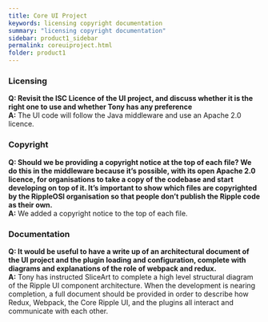 ```yaml
---
title: Core UI Project
keywords: licensing copyright documentation
summary: "licensing copyright documentation"
sidebar: product1_sidebar
permalink: coreuiproject.html
folder: product1
---
```


### Licensing  

**Q: Revisit the ISC Licence of the UI project, and discuss whether it is the right one to use and whether Tony has any preference**   
**A:** The UI code will follow the Java middleware and use an Apache 2.0 licence.  

### Copyright

**Q: Should we be providing a copyright notice at the top of each file? We do this in the middleware because it’s possible, with its open Apache 2.0 licence, for organisations to take a copy of the codebase and start developing on top of it. It’s important to show which files are copyrighted by the RippleOSI organisation so that people don’t publish the Ripple code as their own.**         
**A:** We added a copyright notice to the top of each file.

### Documentation

**Q: It would be useful to have a write up of an architectural document of the UI project and the plugin loading and configuration, complete with diagrams and explanations of the role of webpack and redux.**   
**A:** Tony has instructed SliceArt to complete a high level structural diagram of the Ripple UI component architecture. When the development is nearing completion, a full document should be provided in order to describe how Redux, Webpack, the Core Ripple UI, and the plugins all interact and communicate with each other.
